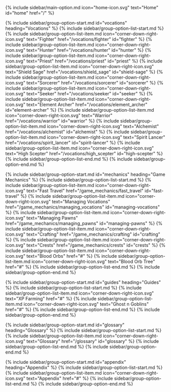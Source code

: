 <nav class="sidebar-content peer hidden z-50 overflow-y-auto fixed md:static top-0 left-0 md:block md:w-1/5 bg-white shadow-md h-full min-w-[250px] py-6 px-4 font-[sans-serif] overflow-auto">
  {% include sidebar/main-option.md icon="home-icon.svg" text="Home" id="home" href="/" %}

  {% include sidebar/group-option-start.md id="vocations" heading="Vocations" %}
    {% include sidebar/group-option-list-start.md %}
      {% include sidebar/group-option-list-item.md icon="corner-down-right-icon.svg" text="Fighter" href="/vocations/fighter" id="fighter" %}
      {% include sidebar/group-option-list-item.md icon="corner-down-right-icon.svg" text="Hunter" href="/vocations/hunter" id="hunter" %}
      {% include sidebar/group-option-list-item.md icon="corner-down-right-icon.svg" text="Priest" href="/vocations/priest" id="priest" %}
      {% include sidebar/group-option-list-item.md icon="corner-down-right-icon.svg" text="Shield Sage" href="/vocations/shield_sage" id="shield-sage" %}
      {% include sidebar/group-option-list-item.md icon="corner-down-right-icon.svg" text="Sorcerer" href="/vocations/sorcerer" id="sorcerer" %}
      {% include sidebar/group-option-list-item.md icon="corner-down-right-icon.svg" text="Seeker" href="/vocations/seeker" id="seeker" %}
      {% include sidebar/group-option-list-item.md icon="corner-down-right-icon.svg" text="Element Archer" href="/vocations/element_archer" id="element-archer" %}
      {% include sidebar/group-option-list-item.md icon="corner-down-right-icon.svg" text="Warrior" href="/vocations/warrior" id="warrior" %}
      {% include sidebar/group-option-list-item.md icon="corner-down-right-icon.svg" text="Alchemist" href="/vocations/alchemist" id="alchemist" %}
      {% include sidebar/group-option-list-item.md icon="corner-down-right-icon.svg" text="Spirit Lancer" href="/vocations/spirit_lancer" id="spirit-lancer" %}
      {% include sidebar/group-option-list-item.md icon="corner-down-right-icon.svg" text="High Scepter" href="/vocations/high_scepter" id="high-scepter" %}
    {% include sidebar/group-option-list-end.md %}
  {% include sidebar/group-option-end.md %}

  {% include sidebar/group-option-start.md id="mechanics" heading="Game Mechanics" %}
    {% include sidebar/group-option-list-start.md %}
      {% include sidebar/group-option-list-item.md icon="corner-down-right-icon.svg" text="Fast Travel" href="/game_mechanics/fast_travel" id="fast-travel" %}
      {% include sidebar/group-option-list-item.md icon="corner-down-right-icon.svg" text="Managing Vocations" href="/game_mechanics/managing_vocations" id="managing-vocations" %}
      {% include sidebar/group-option-list-item.md icon="corner-down-right-icon.svg" text="Managing Pawns" href="/game_mechanics/managing_pawns" id="managing-pawns" %}
      {% include sidebar/group-option-list-item.md icon="corner-down-right-icon.svg" text="Crafting" href="/game_mechanics/crafting" id="crafting" %}
      {% include sidebar/group-option-list-item.md icon="corner-down-right-icon.svg" text="Crests" href="/game_mechanics/crests" id="crests" %}
      {% include sidebar/group-option-list-item.md icon="corner-down-right-icon.svg" text="Blood Orbs" href="#" %}
      {% include sidebar/group-option-list-item.md icon="corner-down-right-icon.svg" text="Blood Orb Tree" href="#" %}
    {% include sidebar/group-option-list-end.md %}
  {% include sidebar/group-option-end.md %}

  {% include sidebar/group-option-start.md id="guides" heading="Guides" %}
    {% include sidebar/group-option-list-start.md %}
      {% include sidebar/group-option-list-item.md icon="corner-down-right-icon.svg" text="XP Farming" href="#" %}
      {% include sidebar/group-option-list-item.md icon="corner-down-right-icon.svg" text="Ghost n Goblins" href="#" %}
    {% include sidebar/group-option-list-end.md %}
  {% include sidebar/group-option-end.md %}

  {% include sidebar/group-option-start.md id="glossary" heading="Glossary" %}
    {% include sidebar/group-option-list-start.md %}
      {% include sidebar/group-option-list-item.md icon="corner-down-right-icon.svg" text="Glossary" href="/glossary" id="glossary" %}
    {% include sidebar/group-option-list-end.md %}
  {% include sidebar/group-option-end.md %}

  {% include sidebar/group-option-start.md id="appendix" heading="Appendix" %}
    {% include sidebar/group-option-list-start.md %}
      {% include sidebar/group-option-list-item.md icon="corner-down-right-icon.svg" text="Appendix" href="#" %}
    {% include sidebar/group-option-list-end.md %}
  {% include sidebar/group-option-end.md %}
</nav>